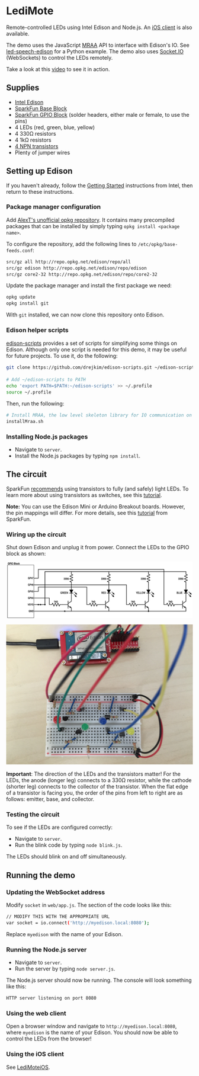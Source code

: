# LediMote

Remote-controlled LEDs using Intel Edison and Node.js. An [iOS client](https://github.com/drejkim/LediMoteiOS) is also available.

The demo uses the JavaScript [MRAA](https://github.com/intel-iot-devkit/mraa) API to interface with Edison's IO. See [led-speech-edison](https://github.com/drejkim/led-speech-edison) for a Python example. The demo also uses [Socket.IO](http://socket.io) (WebSockets) to control the LEDs remotely.

Take a look at this [video](https://youtu.be/i61g4aYkrI0) to see it in action.

## Supplies

* [Intel Edison](https://www.sparkfun.com/products/13024)
* [SparkFun Base Block](https://www.sparkfun.com/products/13045)
* [SparkFun GPIO Block](https://www.sparkfun.com/products/13038) (solder headers, either male or female, to use the pins)
* 4 LEDs (red, green, blue, yellow)
* 4 330Ω resistors
* 4 1kΩ resistors
* [4 NPN transistors](https://www.sparkfun.com/products/521)
* Plenty of jumper wires

## Setting up Edison

If you haven't already, follow the [Getting Started](https://software.intel.com/iot/getting-started) instructions from Intel, then return to these instructions.

### Package manager configuration

Add [AlexT's unofficial opkg repository](http://alextgalileo.altervista.org/edison-package-repo-configuration-instructions.html). It contains many precompiled packages that can be installed by simply typing `opkg install <package name>`.

To configure the repository, add the following lines to `/etc/opkg/base-feeds.conf`:

```bash
src/gz all http://repo.opkg.net/edison/repo/all
src/gz edison http://repo.opkg.net/edison/repo/edison
src/gz core2-32 http://repo.opkg.net/edison/repo/core2-32
```

Update the package manager and install the first package we need:

```bash
opkg update
opkg install git
```

With `git` installed, we can now clone this repository onto Edison.

### Edison helper scripts

[edison-scripts](https://github.com/drejkim/edison-scripts) provides a set of scripts for simplifying some things on Edison. Although only one script is needed for this demo, it may be useful for future projects. To use it, do the following:

```bash
git clone https://github.com/drejkim/edison-scripts.git ~/edison-scripts

# Add ~/edison-scripts to PATH
echo 'export PATH=$PATH:~/edison-scripts' >> ~/.profile
source ~/.profile
```

Then, run the following:

```bash
# Install MRAA, the low level skeleton library for IO communication on Galileo, Edison, and other platforms
installMraa.sh
```

### Installing Node.js packages

* Navigate to `server`.
* Install the Node.js packages by typing `npm install`.

## The circuit

SparkFun [recommends](https://learn.sparkfun.com/tutorials/installing-libmraa-on-ubilinux-for-edison) using transistors to fully (and safely) light LEDs. To learn more about using transistors as switches, see this [tutorial](https://learn.sparkfun.com/tutorials/transistors/applications-i-switches).

**Note:** You can use the Edison Mini or Arduino Breakout boards. However, the pin mappings will differ. For more details, see this [tutorial](https://learn.sparkfun.com/tutorials/installing-libmraa-on-ubilinux-for-edison) from SparkFun.

### Wiring up the circuit

Shut down Edison and unplug it from power. Connect the LEDs to the GPIO block as shown:

![Schematic](https://raw.githubusercontent.com/drejkim/LediMote/master/images/schematic.png)

![Connections](https://raw.githubusercontent.com/drejkim/LediMote/master/images/connections.JPG)

**Important**: The direction of the LEDs and the transistors matter! For the LEDs, the anode (longer leg) connects to a 330Ω resistor, while the cathode (shorter leg) connects to the collector of the transistor. When the flat edge of a transistor is facing you, the order of the pins from left to right are as follows: emitter, base, and collector.

### Testing the circuit

To see if the LEDs are configured correctly:

* Navigate to `server`.
* Run the blink code by typing `node blink.js`.

The LEDs should blink on and off simultaneously.

## Running the demo

### Updating the WebSocket address

Modify `socket` in `web/app.js`. The section of the code looks like this:

```bash
// MODIFY THIS WITH THE APPROPRIATE URL
var socket = io.connect('http://myedison.local:8080');
```

Replace `myedison` with the name of your Edison.

### Running the Node.js server

* Navigate to `server`.
* Run the server by typing `node server.js`.

The Node.js server should now be running. The console will look something like this:

```bash
HTTP server listening on port 8080
```

### Using the web client

Open a browser window and navigate to `http://myedison.local:8080`, where `myedison` is the name of your Edison. You should now be able to control the LEDs from the browser!

### Using the iOS client

See [LediMoteiOS](https://github.com/drejkim/LediMoteiOS).
